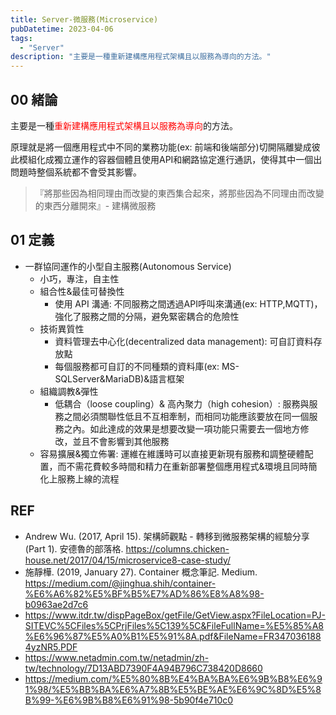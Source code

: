 ```yaml
---
title: Server-微服務(Microservice)
pubDatetime: 2023-04-06
tags:
  - "Server"
description: "主要是一種重新建構應用程式架構且以服務為導向的方法。"
---
```


## 00 緒論

主要是一種<font color=red>重新建構應用程式架構且以服務為導向</font>的方法。

<!--more-->

原理就是將一個應用程式中不同的業務功能(ex: 前端和後端部分)切開隔離變成彼此模組化成獨立運作的容器個體且使用API和網路協定進行通訊，使得其中一個出問題時整個系統都不會受其影響。

> 『將那些因為相同理由而改變的東西集合起來，將那些因為不同理由而改變的東西分離開來』- 建構微服務

## 01 定義

- 一群協同運作的小型自主服務(Autonomous Service)
  - 小巧，專注，自主性
  - 組合性&最佳可替換性
    - 使用 API 溝通: 不同服務之間透過API呼叫來溝通(ex: HTTP,MQTT)，強化了服務之間的分隔，避免緊密耦合的危險性
  - 技術異質性
    - 資料管理去中心化(decentralized data management): 可自訂資料存放點
    - 每個服務都可自訂的不同種類的資料庫(ex: MS-SQLServer&MariaDB)&語言框架
  - 組織調教&彈性
    - 低耦合（loose coupling）& 高內聚力（high cohesion）: 服務與服務之間必須關聯性低且不互相牽制，而相同功能應該要放在同一個服務之內。如此達成的效果是想要改變一項功能只需要去一個地方修改，並且不會影響到其他服務
  - 容易擴展&獨立佈署: 運維在維護時可以直接更新現有服務和調整硬體配置，而不需花費較多時間和精力在重新部署整個應用程式&環境且同時簡化上服務上線的流程

## REF

- Andrew Wu. (2017, April 15). 架構師觀點 - 轉移到微服務架構的經驗分享 (Part 1). 安德魯的部落格. https://columns.chicken-house.net/2017/04/15/microservice8-case-study/
- 施靜樺. (2019, January 27). Container 概念筆記. Medium. https://medium.com/@jinghua.shih/container-%E6%A6%82%E5%BF%B5%E7%AD%86%E8%A8%98-b0963ae2d7c6
- https://www.itdr.tw/dispPageBox/getFile/GetView.aspx?FileLocation=PJ-SITEVC%5CFiles%5CPrjFiles%5C139%5C&FileFullName=%E5%85%A8%E6%96%87%E5%A0%B1%E5%91%8A.pdf&FileName=FR3470361884yzNR5.PDF
- https://www.netadmin.com.tw/netadmin/zh-tw/technology/7D13ABD7390F4A94B796C738420D8660
- https://medium.com/%E5%80%8B%E4%BA%BA%E6%9B%B8%E6%91%98/%E5%BB%BA%E6%A7%8B%E5%BE%AE%E6%9C%8D%E5%8B%99-%E6%9B%B8%E6%91%98-5b90f4e710c0
